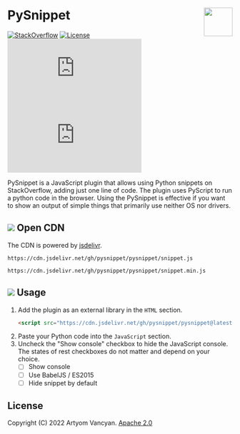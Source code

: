 # PySnippet <img src="https://github.com/pysnippet.png" align="right" height="64" />

[![StackOverflow](https://img.shields.io/badge/StackOverflow-Preview-blue?logo=stack-overflow&logoColor=white)](https://meta.stackoverflow.com/questions/400919/is-it-possible-to-have-python-code-snippets-in-stack-overflow/418977#418977)
[![License](https://img.shields.io/badge/license-Apache_2.0-blue.svg)](https://github.com/pysnippet/pysnippet/blob/latest/LICENSE)
[![snippet.js](https://img.shields.io/github/size/pysnippet/pysnippet/snippet.js?label=snippet.js)](https://cdn.jsdelivr.net/gh/pysnippet/pysnippet@latest/snippet.js)
[![snippet.min.js](https://img.shields.io/github/size/pysnippet/pysnippet/snippet.min.js?label=snippet.min.js)](https://cdn.jsdelivr.net/gh/pysnippet/pysnippet@latest/snippet.min.js)

PySnippet is a JavaScript plugin that allows using Python snippets on StackOverflow, adding just one line of code. The
plugin uses PyScript to run a python code in the browser. Using the PySnippet is effective if you want to show an output
of simple things that primarily use neither OS nor drivers.

## ![](https://user-images.githubusercontent.com/44609997/206767057-f1080a93-cfec-4f43-bfb0-7ffe1dc135ec.svg) Open CDN

The CDN is powered by [jsdelivr](https://www.jsdelivr.com/?docs=gh).

```text
https://cdn.jsdelivr.net/gh/pysnippet/pysnippet/snippet.js
```

```text
https://cdn.jsdelivr.net/gh/pysnippet/pysnippet/snippet.min.js
```

## ![](https://user-images.githubusercontent.com/44609997/206767090-c8f31371-3fc2-4920-a621-e44a05139733.svg) Usage

1. Add the plugin as an external library in the `HTML` section.
   ```html
   <script src="https://cdn.jsdelivr.net/gh/pysnippet/pysnippet@latest/snippet.js"></script>
   ```
2. Paste your Python code into the `JavaScript` section.
3. Uncheck the "Show console" checkbox to hide the JavaScript console. The states of rest checkboxes do not matter and
   depend on your choice.
    - [ ] Show console
    - [ ] Use BabelJS / ES2015
    - [ ] Hide snippet by default

## License

Copyright (C) 2022 Artyom Vancyan. [Apache 2.0](https://github.com/pysnippet/pysnippet/blob/latest/LICENSE)

